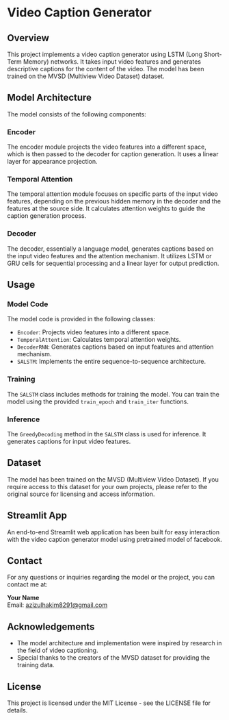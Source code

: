 # Video Caption Generator

## Overview

This project implements a video caption generator using LSTM (Long Short-Term Memory) networks. It takes input video features and generates descriptive captions for the content of the video. The model has been trained on the MVSD (Multiview Video Dataset) dataset.

## Model Architecture

The model consists of the following components:

### Encoder

The encoder module projects the video features into a different space, which is then passed to the decoder for caption generation. It uses a linear layer for appearance projection.

### Temporal Attention

The temporal attention module focuses on specific parts of the input video features, depending on the previous hidden memory in the decoder and the features at the source side. It calculates attention weights to guide the caption generation process.

### Decoder

The decoder, essentially a language model, generates captions based on the input video features and the attention mechanism. It utilizes LSTM or GRU cells for sequential processing and a linear layer for output prediction.

## Usage

### Model Code

The model code is provided in the following classes:

- `Encoder`: Projects video features into a different space.
- `TemporalAttention`: Calculates temporal attention weights.
- `DecoderRNN`: Generates captions based on input features and attention mechanism.
- `SALSTM`: Implements the entire sequence-to-sequence architecture.

### Training

The `SALSTM` class includes methods for training the model. You can train the model using the provided `train_epoch` and `train_iter` functions.

### Inference

The `GreedyDecoding` method in the `SALSTM` class is used for inference. It generates captions for input video features.

## Dataset

The model has been trained on the MVSD (Multiview Video Dataset). If you require access to this dataset for your own projects, please refer to the original source for licensing and access information.

## Streamlit App

An end-to-end Streamlit web application has been built for easy interaction with the video caption generator model using pretrained model of facebook.

## Contact

For any questions or inquiries regarding the model or the project, you can contact me at:

**Your Name**  
Email: azizulhakim8291@gmail.com

## Acknowledgements

- The model architecture and implementation were inspired by research in the field of video captioning.
- Special thanks to the creators of the MVSD dataset for providing the training data.

## License

This project is licensed under the MIT License - see the LICENSE file for details.
